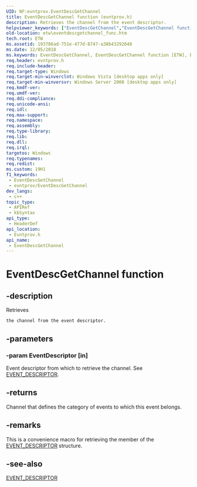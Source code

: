 ```yaml
---
UID: NF:evntprov.EventDescGetChannel
title: EventDescGetChannel function (evntprov.h)
description: Retrieves the channel from the event descriptor.
helpviewer_keywords: ["EventDescGetChannel","EventDescGetChannel function [ETW]","base.eventdescgetchannel_func","etw.eventdescgetchannel_func","evntprov/EventDescGetChannel"]
old-location: etw\eventdescgetchannel_func.htm
tech.root: ETW
ms.assetid: 193786ad-751e-477d-8747-a38b43292648
ms.date: 12/05/2018
ms.keywords: EventDescGetChannel, EventDescGetChannel function [ETW], base.eventdescgetchannel_func, etw.eventdescgetchannel_func, evntprov/EventDescGetChannel
req.header: evntprov.h
req.include-header: 
req.target-type: Windows
req.target-min-winverclnt: Windows Vista [desktop apps only]
req.target-min-winversvr: Windows Server 2008 [desktop apps only]
req.kmdf-ver: 
req.umdf-ver: 
req.ddi-compliance: 
req.unicode-ansi: 
req.idl: 
req.max-support: 
req.namespace: 
req.assembly: 
req.type-library: 
req.lib: 
req.dll: 
req.irql: 
targetos: Windows
req.typenames: 
req.redist: 
ms.custom: 19H1
f1_keywords:
 - EventDescGetChannel
 - evntprov/EventDescGetChannel
dev_langs:
 - c++
topic_type:
 - APIRef
 - kbSyntax
api_type:
 - HeaderDef
api_location:
 - Evntprov.h
api_name:
 - EventDescGetChannel
---
```


# EventDescGetChannel function


## -description

Retrieves
		
		
	
	the channel from the event descriptor.

## -parameters

### -param EventDescriptor [in]

Event descriptor from which to retrieve the channel. See <a href="https://docs.microsoft.com/windows/desktop/api/evntprov/ns-evntprov-event_descriptor">EVENT_DESCRIPTOR</a>.

## -returns

Channel that defines the category of events to which this event belongs.

## -remarks

This is a convenience macro for retrieving the member of the <a href="https://docs.microsoft.com/windows/desktop/api/evntprov/ns-evntprov-event_descriptor">EVENT_DESCRIPTOR</a> structure.

## -see-also

<a href="https://docs.microsoft.com/windows/desktop/api/evntprov/ns-evntprov-event_descriptor">EVENT_DESCRIPTOR</a>

